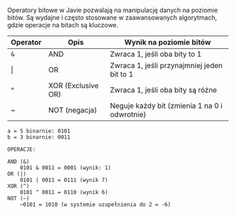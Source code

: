 Operatory bitowe w Javie pozwalają na manipulację danych na poziomie bitów. Są wydajne i często stosowane w zaawansowanych algorytmach, gdzie operacje na bitach są kluczowe.


| Operator | Opis               | Wynik na poziomie bitów                       |
| -------- | ------------------ | --------------------------------------------- |
| `&`      | AND                | Zwraca 1, jeśli oba bity to 1                 |
| \|       | OR                 | Zwraca 1, jeśli przynajmniej jeden bit to 1   |
| ^        | XOR (Exclusive OR) | Zwraca 1, jeśli oba bity są różne             |
| ~        | NOT (negacja)      | Neguje każdy bit (zmienia 1 na 0 i odwrotnie) |
```
a = 5 binarnie: 0101
b = 3 binarnie: 0011

OPERACJE:

AND (&)
	0101 & 0011 = 0001 (wynik: 1)
OR (|)
	0101 | 0011 = 0111 (wynik 7)
XOR (^)
	0101 ^ 0011 = 0110 (wynik 6)
NOT (~)
	~0101 = 1010 (w systemie uzupełnienia do 2 = -6)
```